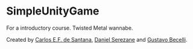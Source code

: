 # SimpleUnityGame
For a introductory course. Twisted Metal wannabe.

Created by [Carlos E.F. de Santana](https://github.com/CaduSantana), [Daniel Serezane](https://github.com/Salies) and [Gustavo Becelli](https://github.com/becelli).
